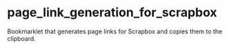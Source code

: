# page_link_generation_for_scrapbox
Bookmarklet that generates page links for Scrapbox and copies them to the clipboard.
